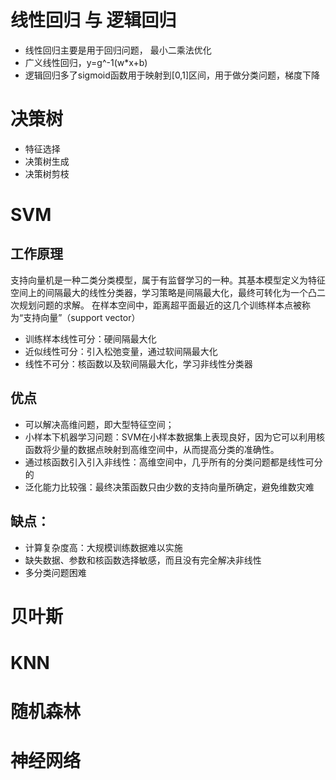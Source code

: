 # 线性回归 与 逻辑回归
- 线性回归主要是用于回归问题， 最小二乘法优化
- 广义线性回归，y=g^-1(w*x+b)
- 逻辑回归多了sigmoid函数用于映射到[0,1]区间，用于做分类问题，梯度下降
# 决策树
- 特征选择
- 决策树生成
- 决策树剪枝
# SVM
## 工作原理
支持向量机是一种二类分类模型，属于有监督学习的一种。其基本模型定义为特征空间上的间隔最大的线性分类器，学习策略是间隔最大化，最终可转化为一个凸二次规划问题的求解。
在样本空间中，距离超平面最近的这几个训练样本点被称为“支持向量”（support vector）
- 训练样本线性可分：硬间隔最大化
- 近似线性可分：引入松弛变量，通过软间隔最大化
- 线性不可分：核函数以及软间隔最大化，学习非线性分类器

## 优点
- 可以解决高维问题，即大型特征空间；
- 小样本下机器学习问题：SVM在小样本数据集上表现良好，因为它可以利用核函数将少量的数据点映射到高维空间中，从而提高分类的准确性。
- 通过核函数引入引入非线性：高维空间中，几乎所有的分类问题都是线性可分的
- 泛化能力比较强：最终决策函数只由少数的支持向量所确定，避免维数灾难
## 缺点：
- 计算复杂度高：大规模训练数据难以实施
- 缺失数据、参数和核函数选择敏感，而且没有完全解决非线性
- 多分类问题困难

# 贝叶斯

# KNN

# 随机森林

# 神经网络
